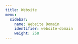 ```yaml
---
title: Website
menu:
  sidebar:
    name: Website Domain 
    identifier: website-domain
    weight: 250
---
```

